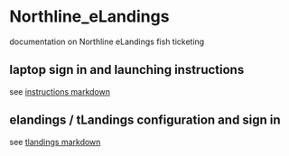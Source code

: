 # Northline_eLandings
documentation on Northline eLandings fish ticketing

## laptop sign in and launching instructions
see [instructions markdown](instructions.md)

## elandings / tLandings configuration and sign in
see [tlandings markdown](tlandings.md)
